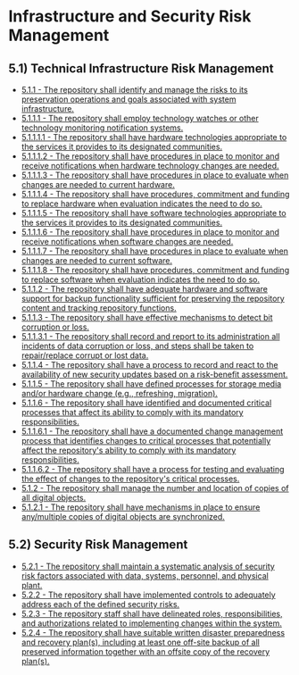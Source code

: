 # Infrastructure and Security Risk Management

## 5.1) Technical Infrastructure Risk Management

  - [5.1.1 - The repository shall identify and manage the risks to its
    preservation operations and goals associated with system
    infrastructure.](5.1.1_Identify_and_manage_the_risks_to_its_preservation_operations_and_goals_associated_with_system_infrastructure "wikilink")
  - [5.1.1.1 - The repository shall employ technology watches or other
    technology monitoring notification
    systems.](5.1.1.1_Employ_technology_watches_or_other_technology_monitoring_notification_systems "wikilink")
  - [5.1.1.1.1 - The repository shall have hardware technologies
    appropriate to the services it provides to its designated
    communities.](5.1.1.1.1_Hardware_technologies_appropriate_to_the_services_it_provides_to_its_designated_communities "wikilink")
  - [5.1.1.1.2 - The repository shall have procedures in place to
    monitor and receive notifications when hardware technology changes
    are
    needed.](5.1.1.1.2_Procedures_in_place_to_monitor_and_receive_notifications_when_hardware_technology_changes_are_needed "wikilink")
  - [5.1.1.1.3 - The repository shall have procedures in place to
    evaluate when changes are needed to current
    hardware.](5.1.1.1.3_Procedures_in_place_to_evaluate_when_changes_are_needed_to_current_hardware "wikilink")
  - [5.1.1.1.4 - The repository shall have procedures, commitment and
    funding to replace hardware when evaluation indicates the need to do
    so.](5.1.1.1.4_Procedures,_commitment_and_funding_to_replace_hardware_when_evaluation_indicates_the_need_to_do_so "wikilink")
  - [5.1.1.1.5 - The repository shall have software technologies
    appropriate to the services it provides to its designated
    communities.](5.1.1.1.5_Software_technologies_appropriate_to_the_services_it_provides_to_its_designated_communities "wikilink")
  - [5.1.1.1.6 - The repository shall have procedures in place to
    monitor and receive notifications when software changes are
    needed.](5.1.1.1.6_Procedures_in_place_to_monitor_and_receive_notifications_when_software_changes_are_needed "wikilink")
  - [5.1.1.1.7 - The repository shall have procedures in place to
    evaluate when changes are needed to current
    software.](5.1.1.1.7_Procedures_in_place_to_evaluate_when_changes_are_needed_to_current_software "wikilink")
  - [5.1.1.1.8 - The repository shall have procedures, commitment and
    funding to replace software when evaluation indicates the need to do
    so.](5.1.1.1.8_Procedures,_commitment_and_funding_to_replace_software_when_evaluation_indicates_the_need_to_do_so "wikilink")
  - [5.1.1.2 - The repository shall have adequate hardware and software
    support for backup functionality sufficient for preserving the
    repository content and tracking repository
    functions.](5.1.1.2_Adequate_hardware_and_software_support_for_backup_functionality_sufficient_for_preserving_the_repository_content_and_tracking_repository_functions "wikilink")
  - [5.1.1.3 - The repository shall have effective mechanisms to detect
    bit corruption or
    loss.](5.1.1.3_Effective_mechanisms_to_detect_bit_corruption_or_loss "wikilink")
  - [5.1.1.3.1 - The repository shall record and report to its
    administration all incidents of data corruption or loss, and steps
    shall be taken to repair/replace corrupt or lost
    data.](5.1.1.3.1_Record_and_report_to_its_administration_all_incidents_of_data_corruption_or_loss,_and_steps_shall_be_taken_to_repair/replace "wikilink")
  - [5.1.1.4 - The repository shall have a process to record and react
    to the availability of new security updates based on a risk-benefit
    assessment.](5.1.1.4_Process_to_record_and_react_to_the_availability_of_new_security_updates_based_on_a_risk-benefit_assessment "wikilink")
  - [5.1.1.5 - The repository shall have defined processes for storage
    media and/or hardware change (e.g., refreshing,
    migration).](5.1.1.5_Defined_processes_for_storage_media_and/or_hardware_change_\(e.g.,_refreshing,_migration\) "wikilink")
  - [5.1.1.6 - The repository shall have identified and documented
    critical processes that affect its ability to comply with its
    mandatory
    responsibilities.](5.1.1.6_Identified_and_documented_critical_processes_that_affect_its_ability_to_comply_with_its_mandatory_responsibilities "wikilink")
  - [5.1.1.6.1 - The repository shall have a documented change
    management process that identifies changes to critical processes
    that potentially affect the repository's ability to comply with its
    mandatory
    responsibilities.](5.1.1.6.1_Documented_change_management_process_that_identifies_changes_to_critical_processes_that_potentially_affect_the_repository's_ability_to_comply_with_its_mandatory_responsibilities "wikilink")
  - [5.1.1.6.2 - The repository shall have a process for testing and
    evaluating the effect of changes to the repository's critical
    processes.](5.1.1.6.2_Process_for_testing_and_evaluating_the_effect_of_changes_to_the_repository's_critical_processes "wikilink")
  - [5.1.2 - The repository shall manage the number and location of
    copies of all digital
    objects.](5.1.2_Manage_the_number_and_location_of_copies_of_all_digital_objects "wikilink")
  - [5.1.2.1 - The repository shall have mechanisms in place to ensure
    any/multiple copies of digital objects are
    synchronized.](5.1.2.1_Mechanisms_in_place_to_ensure_any/multiple_copies_of_digital_objects_are_synchronized "wikilink")

## 5.2) Security Risk Management

  - [5.2.1 - The repository shall maintain a systematic analysis of
    security risk factors associated with data, systems, personnel, and
    physical
    plant.](5.2.1_Maintain_a_systematic_analysis_of_security_risk_factors_associated_with_data,_systems,_personnel,_and_physical_plant "wikilink")
  - [5.2.2 - The repository shall have implemented controls to
    adequately address each of the defined security
    risks.](5.2.2_Implemented_controls_to_adequately_address_each_of_the_defined_security_risks "wikilink")
  - [5.2.3 - The repository staff shall have delineated roles,
    responsibilities, and authorizations related to implementing changes
    within the
    system.](5.2.3_Staff_shall_have_delineated_roles,_responsibilities,_and_authorizations_related_to_implementing_changes "wikilink")
  - [5.2.4 - The repository shall have suitable written disaster
    preparedness and recovery plan(s), including at least one off-site
    backup of all preserved information together with an offsite copy of
    the recovery
    plan(s).](5.2.4_Suitable_written_disaster_preparedness_and_recovery_plan\(s\),_including_at_least_one_off-site_backup_of_all_preserved_information_together_with_an_offsite_copy_of_the_recovery_plan\(s\) "wikilink")